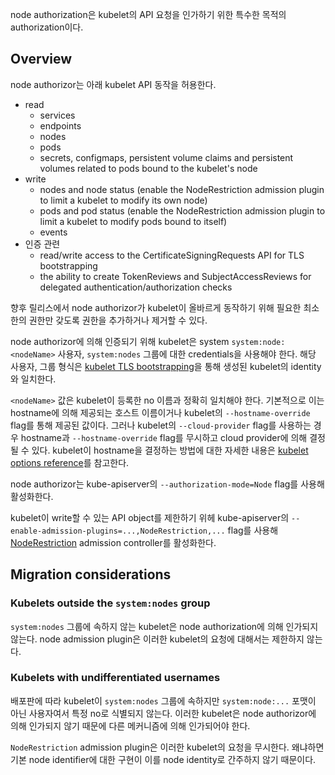 node authorization은 kubelet의 API 요청을 인가하기 위한 특수한 목적의 authorization이다.

## Overview
node authorizor는 아래 kubelet API 동작을 허용한다.

- read
    - services
    - endpoints
    - nodes
    - pods
    - secrets, configmaps, persistent volume claims and persistent volumes related to pods bound to the kubelet's node
- write
    - nodes and node status (enable the NodeRestriction admission plugin to limit a kubelet to modify its own node)
    - pods and pod status (enable the NodeRestriction admission plugin to limit a kubelet to modify pods bound to itself)
    - events
- 인증 관련
    - read/write access to the CertificateSigningRequests API for TLS bootstrapping
    - the ability to create TokenReviews and SubjectAccessReviews for delegated authentication/authorization checks

향후 릴리스에서 node authorizor가 kubelet이 올바르게 동작하기 위해 필요한 최소한의 권한만 갖도록 권한을 추가하거나 제거할 수 있다.

node authorizor에 의해 인증되기 위해 kubelet은 system `system:node:<nodeName>` 사용자, `system:nodes` 그룹에 대한 credentials을 사용해야 한다. 해당 사용자, 그룹 형식은 [kubelet TLS bootstrapping](https://kubernetes.io/docs/reference/access-authn-authz/kubelet-tls-bootstrapping/)을 통해 생성된 kubelet의 identity와 일치한다.

`<nodeName>` 값은 kubelet이 등록한 no 이름과 정확히 일치해야 한다. 기본적으로 이는 hostname에 의해 제공되는 호스트 이름이거나 kubelet의 `--hostname-override` flag를 통해 제공된 값이다. 그러나 kubelet의 `--cloud-provider` flag를 사용하는 경우 hostname과 `--hostname-override` flag를 무시하고 cloud provider에 의해 결정될 수 있다. kubelet이 hostname을 결정하는 방법에 대한 자세한 내용은 [kubelet options reference](https://kubernetes.io/docs/reference/command-line-tools-reference/kubelet/)를 참고한다.

node authorizor는 kube-apiserver의 `--authorization-mode=Node` flag를 사용해 활성화한다.

kubelet이 write할 수 있는 API object를 제한하기 위헤 kube-apiserver의 `--enable-admission-plugins=...,NodeRestriction,...` flag를 사용해 [NodeRestriction](https://kubernetes.io/docs/reference/access-authn-authz/admission-controllers#noderestriction) admission controller를 활성화한다.

## Migration considerations
### Kubelets outside the `system:nodes` group
`system:nodes` 그룹에 속하지 않는 kubelet은 node authorization에 의해 인가되지 않는다. node admission plugin은 이러한 kubelet의 요청에 대해서는 제한하지 않는다.

### Kubelets with undifferentiated usernames
배포판에 따라 kubelet이 `system:nodes` 그룹에 속하지만 `system:node:...` 포맷이 아닌 사용자여서 특정 no로 식별되지 않는다. 이러한 kubelet은 node authorizor에 의해 인가되지 않기 때문에 다른 메커니즘에 의해 인가되어야 한다.

`NodeRestriction` admission plugin은 이러한 kubelet의 요청을 무시한다. 왜냐하면 기본 node identifier에 대한 구현이 이를 node identity로 간주하지 않기 때문이다.